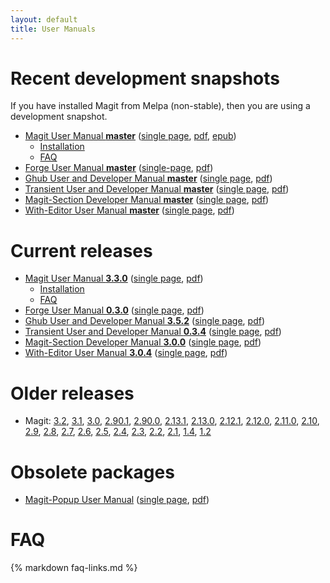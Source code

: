 ```yaml
---
layout: default
title: User Manuals
---
```


# Recent development snapshots

If you have installed Magit from Melpa (non-stable), then you are
using a development snapshot.

- [Magit User Manual **master**](/manual/magit)
  ([single page](/manual/magit.html),
  [pdf](/manual/magit.pdf),
  [epub](/manual/magit.epub))
  - [Installation](/manual/magit/Installation.html)
  - [FAQ](/manual/magit/FAQ.html)
- [Forge User Manual **master**](/manual/forge)
  ([single-page](/manual/forge.html),
   [pdf](/manual/forge.pdf))
- [Ghub User and Developer Manual **master**](/manual/ghub)
  ([single page](/manual/ghub.html),
  [pdf](/manual/ghub.pdf))
- [Transient User and Developer Manual **master**](/manual/transient)
  ([single page](/manual/transient.html),
  [pdf](/manual/transient.pdf))
- [Magit-Section Developer Manual **master**](/manual/magit-section)
  ([single page](/manual/magit-section.html),
  [pdf](/manual/magit-section.pdf))
- [With-Editor User Manual **master**](/manual/with-editor)
  ([single page](/manual/with-editor.html),
  [pdf](/manual/with-editor.pdf))

# Current releases

- [Magit User Manual **3.3.0**](/manual/3.3.0/magit)
  ([single page](/manual/3.3.0/magit.html),
  [pdf](/manual/3.3.0/magit.pdf))
  - [Installation](/manual/3.3.0/magit/Installation.html)
  - [FAQ](/manual/3.3.0/magit/FAQ.html)
- [Forge User Manual **0.3.0**](/manual/0.3.0/forge)
  ([single page](/manual/0.3.0/forge.html),
  [pdf](/manual/0.3.0/forge.pdf))
- [Ghub User and Developer Manual **3.5.2**](/manual/3.5.2/ghub)
  ([single page](/manual/3.5.2/ghub.html),
  [pdf](/manual/3.5.2/ghub.pdf))
- [Transient User and Developer Manual **0.3.4**](/manual/0.3.4/transient)
  ([single page](/manual/0.3.4/transient.html),
  [pdf](/manual/0.3.4/transient.pdf))
- [Magit-Section Developer Manual **3.0.0**](/manual/3.0.0/magit-section)
  ([single page](/manual/3.0.0/magit-section.html),
  [pdf](/manual/3.0.0/magit-section.pdf))
- [With-Editor User Manual **3.0.4**](/manual/3.0.4/with-editor)
  ([single page](/manual/3.0.4/with-editor.html),
  [pdf](/manual/3.0.4/with-editor.pdf))

# Older releases

- Magit:
  [3.2](/manual/3.2.0/magit.pdf),
  [3.1](/manual/3.1.0/magit.pdf),
  [3.0](/manual/3.0.0/magit.pdf),
  [2.90.1](/manual/2.90.1/magit.pdf),
  [2.90.0](/manual/2.90.0/magit.pdf),
  [2.13.1](/manual/2.13.1/magit.pdf),
  [2.13.0](/manual/2.13.0/magit.pdf),
  [2.12.1](/manual/2.12.1/magit.pdf),
  [2.12.0](/manual/2.12.0/magit.pdf),
  [2.11.0](/manual/2.11.0/magit.pdf),
  [2.10](/manual/2.10/magit.pdf),
  [2.9](/manual/2.9/magit.pdf),
  [2.8](/manual/2.8/magit.pdf),
  [2.7](/manual/2.7/magit.pdf),
  [2.6](/manual/2.6/magit.pdf),
  [2.5](/manual/2.5/magit.pdf),
  [2.4](/manual/2.4/magit.pdf),
  [2.3](/manual/2.3/magit.pdf),
  [2.2](/manual/2.2/magit.pdf),
  [2.1](/manual/2.1/magit.pdf),
  [1.4](/manual/1.4/magit.pdf),
  [1.2](/manual/1.2/magit.pdf)

# Obsolete packages

- [Magit-Popup User Manual](/manual/magit-popup)
  ([single page](/manual/magit-popup.html),
  [pdf](/manual/magit-popup.pdf))

# FAQ

{% markdown faq-links.md %}
